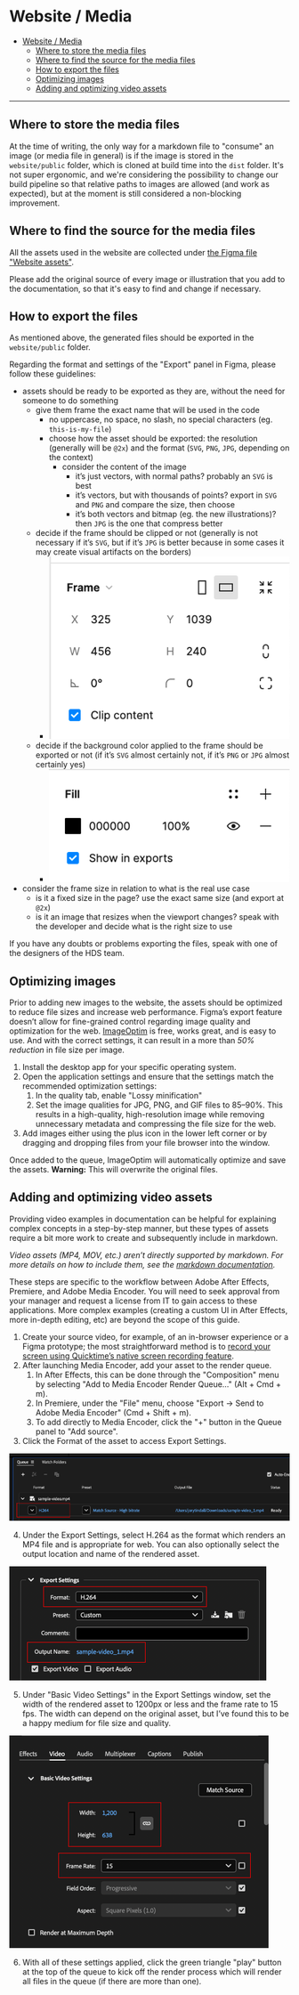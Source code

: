 # Website / Media


- [Website / Media](#website--media)
  - [Where to store the media files](#where-to-store-the-media-files)
  - [Where to find the source for the media files](#where-to-find-the-source-for-the-media-files)
  - [How to export the files](#how-to-export-the-files)
  - [Optimizing images](#optimizing-images)
  - [Adding and optimizing video assets](#adding-and-optimizing-video-assets)

---

## Where to store the media files

At the time of writing, the only way for a markdown file to "consume" an image (or media file in general) is if the image is stored in the `website/public` folder, which is cloned at build time into the `dist` folder. It's not super ergonomic, and we're considering the possibility to change our build pipeline so that relative paths to images are allowed (and work as expected), but at the moment is still considered a non-blocking improvement.

## Where to find the source for the media files

All the assets used in the website are collected under [the Figma file "Website assets"](https://www.figma.com/file/42LK10XbP5IERhzzgMOiI2/Website-assets?node-id=0%3A1&t=xf7eqxGJEBopQM5d-0).

Please add the original source of every image or illustration that you add to the documentation, so that it's easy to find and change if necessary.

## How to export the files

As mentioned above, the generated files should be exported in the `website/public` folder.

Regarding the format and settings of the "Export" panel in Figma, please follow these guidelines:

- assets should be ready to be exported as they are, without the need for someone to do something
  - give them frame the exact name that will be used in the code
    - no uppercase, no space, no slash, no special characters (eg. `this-is-my-file`)
    - choose how the asset should be exported: the resolution (generally will be `@2x`) and the format (`SVG`, `PNG`, `JPG`, depending on the context)
      - consider the content of the image
        - it’s just vectors, with normal paths? probably an `SVG` is best
        - it’s vectors, but with thousands of points? export in `SVG` and `PNG` and compare the size, then choose
        - it’s both vectors and bitmap (eg. the new illustrations)? then `JPG` is the one that compress better
  - decide if the frame should be clipped or not (generally is not necessary if it’s `SVG`, but if it’s `JPG` is better because in some cases it may create visual artifacts on the borders)
    - ![The "Frame" panel in Figma with the "Clip content" option selected](images/doc-figma-clip-content.png)
  - decide if the background color applied to the frame should be exported or not (if it’s `SVG` almost certainly not, if it’s `PNG` or `JPG` almost certainly yes)
    - ![The "Fill" panel in Figma with the "Show in exports" option selected](images/doc-figma-show-in-exports.png)
- consider the frame size in relation to what is the real use case
  - is it a fixed size in the page? use the exact same size (and export at `@2x`)
  - is it an image that resizes when the viewport changes? speak with the developer and decide what is the right size to use

If you have any doubts or problems exporting the files, speak with one of the designers of the HDS team.

## Optimizing images

Prior to adding new images to the website, the assets should be optimized to reduce file sizes and increase web performance. Figma’s export feature doesn’t allow for fine-grained control regarding image quality and optimization for the web. [ImageOptim](https://imageoptim.com) is free, works great, and is easy to use. And with the correct settings, it can result in a more than _50% reduction_ in file size per image.

1. Install the desktop app for your specific operating system.
2. Open the application settings and ensure that the settings match the recommended optimization settings:
    1. In the quality tab, enable "Lossy minification"
    2. Set the image qualities for JPG, PNG, and GIF files to 85–90%. This results in a high-quality, high-resolution image while removing unnecessary metadata and compressing the file size for the web.
3. Add images either using the plus icon in the lower left corner or by dragging and dropping files from your file browser into the window.

Once added to the queue, ImageOptim will automatically optimize and save the assets. **Warning:** This will overwrite the original files.

## Adding and optimizing video assets

Providing video examples in documentation can be helpful for explaining complex concepts in a step-by-step manner, but these types of assets require a bit more work to create and subsequently include in markdown.

_Video assets (MP4, MOV, etc.) aren’t directly supported by markdown. For more details on how to include them, see the [markdown documentation](/wiki/Website-Markdown.md)._

These steps are specific to the workflow between Adobe After Effects, Premiere, and Adobe Media Encoder. You will need to seek approval from your manager and request a license from IT to gain access to these applications. More complex examples (creating a custom UI in After Effects, more in-depth editing, etc) are beyond the scope of this guide.

1. Create your source video, for example, of an in-browser experience or a Figma prototype; the most straightforward method is to [record your screen using Quicktime’s native screen recording feature](https://support.apple.com/en-gb/guide/quicktime-player/qtp97b08e666/mac).
2. After launching Media Encoder, add your asset to the render queue.
    1. In After Effects, this can be done through the "Composition" menu by selecting "Add to Media Encoder Render Queue…" (Alt + Cmd + m).
    2. In Premiere, under the "File" menu, choose "Export -> Send to Adobe Media Encoder" (Cmd + Shift + m).
    3. To add directly to Media Encoder, click the "+" button in the Queue panel to "Add source".
3. Click the Format of the asset to access Export Settings.

![Open export settings](/wiki/images/open-export-settings.png)

4. Under the Export Settings, select H.264 as the format which renders an MP4 file and is appropriate for web. You can also optionally select the output location and name of the rendered asset.

![Export settings](/wiki/images/video-export-settings.png)

5. Under "Basic Video Settings" in the Export Settings window, set the width of the rendered asset to 1200px or less and the frame rate to 15 fps. The width can depend on the original asset, but I’ve found this to be a happy medium for file size and quality.

![Basic video settings](/wiki/images/basic-video-settings.png)

6. With all of these settings applied, click the green triangle "play" button at the top of the queue to kick off the render process which will render all files in the queue (if there are more than one).